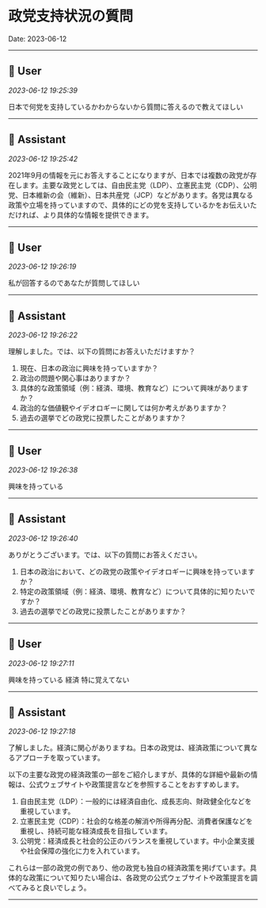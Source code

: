 # 政党支持状況の質問

Date: 2023-06-12

---

## 👤 User
*2023-06-12 19:25:39*

日本で何党を支持しているかわからないから質問に答えるので教えてほしい

---

## 🤖 Assistant
*2023-06-12 19:25:42*

2021年9月の情報を元にお答えすることになりますが、日本では複数の政党が存在します。主要な政党としては、自由民主党（LDP）、立憲民主党（CDP）、公明党、日本維新の会（維新）、日本共産党（JCP）などがあります。各党は異なる政策や立場を持っていますので、具体的にどの党を支持しているかをお伝えいただければ、より具体的な情報を提供できます。

---

## 👤 User
*2023-06-12 19:26:19*

私が回答するのであなたが質問してほしい

---

## 🤖 Assistant
*2023-06-12 19:26:22*

理解しました。では、以下の質問にお答えいただけますか？

1. 現在、日本の政治に興味を持っていますか？
2. 政治の問題や関心事はありますか？
3. 具体的な政策領域（例：経済、環境、教育など）について興味がありますか？
4. 政治的な価値観やイデオロギーに関しては何か考えがありますか？
5. 過去の選挙でどの政党に投票したことがありますか？

---

## 👤 User
*2023-06-12 19:26:38*

興味を持っている

---

## 🤖 Assistant
*2023-06-12 19:26:40*

ありがとうございます。では、以下の質問にお答えください。

1. 日本の政治において、どの政党の政策やイデオロギーに興味を持っていますか？
2. 特定の政策領域（例：経済、環境、教育など）について具体的に知りたいですか？
3. 過去の選挙でどの政党に投票したことがありますか？

---

## 👤 User
*2023-06-12 19:27:11*

興味を持っている
経済
特に覚えてない

---

## 🤖 Assistant
*2023-06-12 19:27:18*

了解しました。経済に関心がありますね。日本の政党は、経済政策について異なるアプローチを取っています。

以下の主要な政党の経済政策の一部をご紹介しますが、具体的な詳細や最新の情報は、公式ウェブサイトや政策提言などを参照することをおすすめします。

1. 自由民主党（LDP）：一般的には経済自由化、成長志向、財政健全化などを重視しています。
2. 立憲民主党（CDP）：社会的な格差の解消や所得再分配、消費者保護などを重視し、持続可能な経済成長を目指しています。
3. 公明党：経済成長と社会的公正のバランスを重視しています。中小企業支援や社会保障の強化に力を入れています。

これらは一部の政党の例であり、他の政党も独自の経済政策を掲げています。具体的な政策について知りたい場合は、各政党の公式ウェブサイトや政策提言を調べてみると良いでしょう。

---
